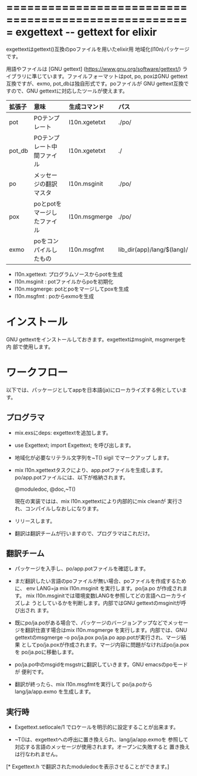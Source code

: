 =====================================================
 exgettext --  gettext for elixir
=====================================================

exgettextはgettext()互換のpoファイルを用いたelixir用
地域化(l10n)パッケージです。

用語やファイルは [GNU gettext] (https://www.gnu.org/software/gettext/)
ライブラリに準じています。ファイルフォーマットはpot, po, poxはGNU
gettext互換ですが、exmo, pot_dbは独自形式です。poファイルが
GNU gettext互換ですので、GNU gettextに対応したツールが使えます。

|拡張子|意味                       |生成コマンド |パス
|:-----|:--------------------------|:------------|:------------------------
|pot   |POテンプレート             |l10n.xgetetxt|./po/
|pot_db|POテンプレート中間ファイル |l10n.xgetetxt|./
|po    |メッセージの翻訳マスタ     |l10n.msginit |./po/
|pox   |poとpotをマージしたファイル|l10n.msgmerge|./po/
|exmo  |poをコンパイルしたもの     |l10n.msgfmt  |lib_dir(app)/lang/$(lang)/


* l10n.xgettext: プログラムソースからpotを生成
* l10n.msginit : potファイルからpoを初期化
* l10n.msgmerge: potとpoをマージしてpoxを生成
* l10n.msgfmt  : poからexmoを生成

インストール
=====================================================

GNU gettextをインストールしておきます。exgettextはmsginit, msgmergeを内
部で使用します。


ワークフロー
=====================================================

以下では、パッケージとしてappを日本語(ja)にローカライズする例としていま
す。

プログラマ
-----------------------------------------------------

* mix.exsにdeps: exgettextを追加します。

* use Exgettext; import Exgettext; を呼び出します。

* 地域化が必要なリテラル文字列を~T() sigil でマークアップ
  します。

* mix l10n.xgettextタスクにより、app.potファイルを生成します。
  po/app.potファイルには、以下が格納されます。

  @moduledoc, @doc,~T()

  現在の実装ではは、mix l10n.xgettextにより内部的にmix cleanが
  実行され、コンパイルしなおしになります。

* リリースします。

* 翻訳は翻訳チームが行いますので、プログラマはこれだけ。


翻訳チーム
-----------------------------------------------------

* パッケージを入手し、po/app.potファイルを確認します。

* まだ翻訳したい言語のpoファイルが無い場合、poファイルを作成するために、
  env LANG=ja mix l10n.msginit を実行します。po/ja.po が作成されます。
  mix l10n.msginitでは環境変数LANGを参照してどの言語へローカライズしよ
  うとしているかを判断します。内部ではGNU gettextのmsginitが呼び出され
  ます。

* 既にpo/ja.poがある場合で、パッケージのバージョンアップなどでメッセー
  ジを翻訳仕直す場合はmix l10n.msgmerge を実行します。内部では、GNU
  gettextのmsgmerge -o po/ja.pox po/ja.po app.potが実行され、マージ結果
  としてpo/ja.poxが作成されます。マージ内容に問題がなければpo/ja.poxを
  po/ja.poに移動します。

* po/ja.po中のmsgidをmsgstrに翻訳していきます。GNU emacsのpoモードが
  便利です。

* 翻訳が終ったら、mix l10n.msgfmtを実行して po/ja.poからlang/ja/app.exmo
  を生成します。


実行時
-----------------------------------------------------

* Exgettext.setlocale/1 でロケールを明示的に設定することが出来ます。

* ~T()は、exgettextへの呼出に置き換えられ、lang/ja/app.exmoを
  参照して対応する言語のメッセージが使用されます。オープンに失敗すると
  置き換えは行なわれません。

[* Exgettext.h で翻訳されたmoduledocを表示させることができます。]
